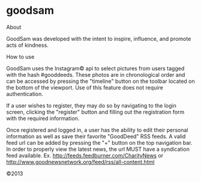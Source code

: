 goodsam
========

About

GoodSam was developed with the intent to inspire, influence, and promote acts of kindness. 

How to use

GoodSam uses the Instagram© api to select pictures from users tagged with the hash #gooddeeds. These photos are in chronological order and can be accessed by pressing the "timeline" button on the toolbar located on the bottom of the viewport. Use of this feature does not require authentication.

If a user wishes to register, they may do so by navigating to the login screen, clicking the "register" button and filling out the registration form with the required information. 

Once registered and logged in, a user has the ability to edit their personal information as well as save their favorite "GoodDeed" RSS feeds.  A valid feed url can be added by pressing the "+" button on the top navigation bar. In order to properly view the latest news, the url MUST have a syndication feed available. Ex. http://feeds.feedburner.com/CharityNews or http://www.goodnewsnetwork.org/feed/rss/all-content.html


©2013
